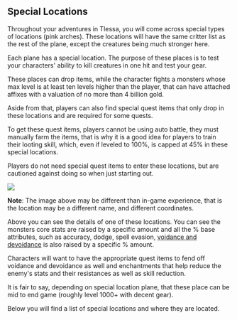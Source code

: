 ## Special Locations

Throughout your adventures in Tlessa, you will come across special types of locations (pink arches). These locations 
will have the same critter list as the rest of the plane, except the creatures being much stronger here.

Each plane has a special location. The purpose of these places is to test your characters' ability to kill creatures in one hit and test your gear.

These places can drop items, while the character fights a monsters whose max level is at least ten levels higher than the player, that can
have attached affixes with a valuation of no more than 4 billion gold.

Aside from that, players can also find special quest items that only drop in these locations and are required for some quests.

To get these quest items, players cannot be using auto battle, they must manually farm the items, that is why it is a good idea for players to train their looting skill,
which, even if leveled to 100%, is capped at 45% in these special locations.

Players do not need special quest items to enter these locations, but are cautioned against doing so when just starting out.

<div class="mb-4">
    <a href="/storage/info/special-locations/images/special-location.png" class="glightbox">
        <img src="/storage/info/special-locations/images/special-location.png" class="img-fluid" />
    </a>
</div>

**Note**: The image above may be different than in-game experience, that is the location may be a different name, and different coordinates.

Above you can see the details of one of these locations. You can see the monsters core stats are raised by a specific amount and all the % base attributes,
such as accuracy, dodge, spell evasion, [voidance and devoidance](/information/voidance) is also raised by a specific % amount.

Characters will want to have the appropriate quest items to fend off voidance and devoidance as well and enchantments that help reduce the enemy's stats
and their resistances as well as skill reduction.

It is fair to say, depending on special location plane, that these place can be mid to end game (roughly level 1000+ with decent gear).

Below you will find a list of special locations and where they are located.
